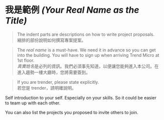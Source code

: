 # 我是範例 *(Your Real Name as the Title)*

> The indent parts are descriptions on how to write project proposals.  
> 縮排的部份說明如何撰寫專案提案。

> The *real name* is a must-have. We need it in advance so you can get into the building. You will have to sign up when arriving Trend Micro at 1st floor.  
> *真實姓名*是必列的資訊。我們必須事先知道，以便讓您能夠進入本公司。在進入趨勢一樓大廳時，您將需要簽到。

> If you are trender, please state explicitly.  
若您是 trender，請明確說明。

Self introduction to your self. Especially on your skills.
So it could be easier to team up with each other.

You can also list the projects you proposed to invite others to join.

